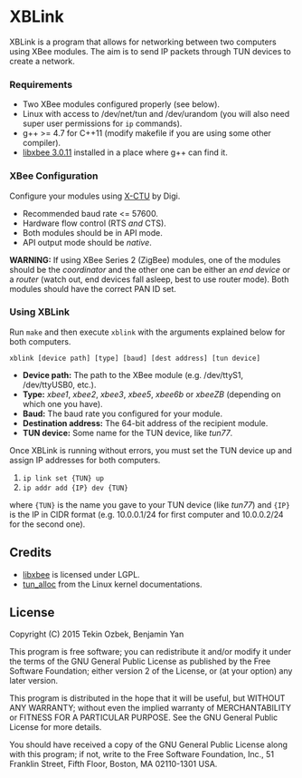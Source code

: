 # XBLink
XBLink is a program that allows for networking between two computers using XBee
modules. The aim is to send IP packets through TUN devices to create a network.

### Requirements
* Two XBee modules configured properly (see below).
* Linux with access to /dev/net/tun and /dev/urandom (you will also need super
user permissions for `ip` commands).
* g++ >= 4.7 for C++11 (modify makefile if you are using some other compiler).
* [libxbee 3.0.11](https://code.google.com/p/libxbee/) installed in a place
where g++ can find it.

### XBee Configuration
Configure your modules using [X-CTU](http://www.digi.com/support/productdetail?pid=3352&type=utilities)
by Digi.

* Recommended baud rate <= 57600.
* Hardware flow control (RTS *and* CTS).
* Both modules should be in API mode. 
* API output mode should be *native*.

**WARNING:** If using XBee Series 2 (ZigBee) modules, one of the modules should
be the *coordinator* and the other one can be either an *end device* or a
*router* (watch out, end devices fall asleep, best to use router mode). Both
modules should have the correct PAN ID set.

### Using XBLink
Run `make` and then execute `xblink` with the arguments explained below for both
computers.

```
xblink [device path] [type] [baud] [dest address] [tun device]
```

* **Device path:** The path to the XBee module (e.g. /dev/ttyS1, /dev/ttyUSB0,
etc.).
* **Type:** *xbee1*, *xbee2*, *xbee3*, *xbee5*, *xbee6b* or *xbeeZB* (depending
on which one you have).
* **Baud:** The baud rate you configured for your module.
* **Destination address:** The 64-bit address of the recipient module.
* **TUN device:** Some name for the TUN device, like *tun77*.

Once XBLink is running without errors, you must set the TUN device up and assign
IP addresses for both computers.

1. `ip link set {TUN} up`
2. `ip addr add {IP} dev {TUN}`

where `{TUN}` is the name you gave to your TUN device (like *tun77*) and `{IP}`
is the IP in CIDR format (e.g. 10.0.0.1/24 for first computer and 10.0.0.2/24
for the second one).

## Credits
* [libxbee](https://code.google.com/p/libxbee/) is licensed under LGPL.
* [tun_alloc](https://www.kernel.org/doc/Documentation/networking/tuntap.txt) from
the Linux kernel documentations.

## License
Copyright (C) 2015 Tekin Ozbek, Benjamin Yan

This program is free software; you can redistribute it and/or modify it under
the terms of the GNU General Public License as published by the Free Software
Foundation; either version 2 of the License, or (at your option) any later
version.

This program is distributed in the hope that it will be useful, but WITHOUT ANY
WARRANTY; without even the implied warranty of MERCHANTABILITY or FITNESS FOR A
PARTICULAR PURPOSE.  See the GNU General Public License for more details.

You should have received a copy of the GNU General Public License along with
this program; if not, write to the Free Software Foundation, Inc., 51 Franklin
Street, Fifth Floor, Boston, MA 02110-1301 USA.
